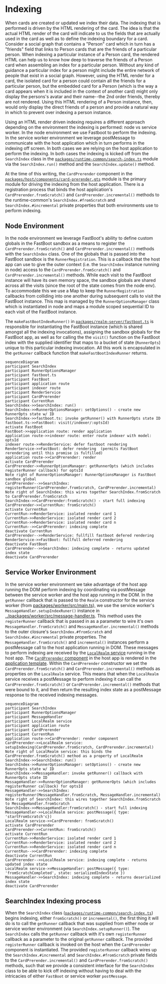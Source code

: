 # Indexing
When cards are created or updated we index their data. The indexing that is performed is driven by the HTML rendering of the card. The idea is that the actual HTML render of the card will indicate to us the fields that are actually used in the card as well as to define the indexing boundary for a card. Consider a social graph that contains a "Person" card which in turn has a "friends" field that links to Person cards that are the friends of a particular person. When indexing a particular instance of a Person card, the rendered HTML can help us to know how deep to traverse the friends of a Person card when assembling an index for a particular person. Without any kind of guidance a particular index for a person might include the entire network of people that exist in a social graph. However, using the HTML render for a card, the isolated card for a person could contain all the friends for a particular person, but the embedded card for a Person (which is the way a card appears when it is included in the context of another card) might only display the persons's avatar and their name--the 2nd order friends, thereby are not rendered. Using this HTML rendering of a Person instance, then, would only display the direct friends of a person and provide a natural way in which to prevent over indexing a person instance.

Using an HTML render driven indexing requires a different approach depending on the environment the indexing is performed: node vs service worker. In the node environment we use Fastboot to perform the indexing. In the service worker environment we leverage postMessage to communicate with the host application which in turn performs in the indexing off screen. In both cases we are relying on the host application to perform the indexing. In both cases the indexing is kicked off from the `SearchIndex` class in the [`packages/runtime-common/search-index.ts`](../packages/runtime-common/search-index.ts) module via the `SearchIndex.run()` method and the `SearchIndex.update()` method.

At the time of this writing, the `CardPrerender` component in the [`packages/host/components/card-prerender.gts`](../packages/host/app/components/card-prerender.gts) module is the primary module for driving the indexing from the host application. There is a registration process that binds the host application's `CardPrerender.fromScratch()` and `CardPrerender.incremental()` methods to the runtime-common's `SearchIndex.#fromScratch` and `SearchIndex.#incremental` private properties that both environments use to perform indexing.

## Node Environment 
In the node environment we leverage FastBoot's ability to define custom globals in the FastBoot sandbox as a means to register the `CardPrerender.fromScratch()` and `CardPrerender.incremental()` methods with the `SearchIndex` class. One of the globals that is passed into the FastBoot sandbox is the `RunnerRegistration`. This is a callback that the host app can use to give the outer context (i.e. the `SearchIndex` instance running in node) access to the `CardPrerender.fromScratch()` and `CardPrerender.incremental()` methods. While each visit to the FastBoot instance will have its own memory space, the sandbox globals are shared across all the visits (since the root of the state comes from the node env). To accommodate this we use a Map to keep the `RunnerRegistration` callbacks from colliding into one another during subsequent calls to visit the FastBoot instance. This map is managed by the `RunnerOptionsManager` class which is instantiated in node and maps a module scoped sequential ID to each visit of the FastBoot instance.

The `makeFastBootIndexRunner()` in [`packages/realm-server/fastboot.ts`](../packages/realm-server/fastboot.ts) is responsible for instantiating the FastBoot instance (which is shared amongst all the indexing invocations), assigning the sandbox globals for the FastBoot app, as well as for calling the the `visit()` function on the FastBoot index with the supplied identifier that maps to a bucket of state (`RunnerOpts`) unique to this particular indexing invocation. All this work is encapsulated in the `getRunner` callback function that `makeFastBootIndexRunner` returns.

```mermaid
sequenceDiagram
participant SearchIndex
participant RunnerOptionsManager
participant fastboot.ts
participant FastBoot
participant application route
participant indexer route
participant RenderService
participant CardPrerender
participant CurrentRun
SearchIndex->>SearchIndex: run()
SearchIndex->>RunnerOptionsManager: setOptions() - create new RunnerOpts state w/ ID
SearchIndex->>fastboot.ts: invoke getRunner() with RunnerOpts state ID
fastboot.ts->>FastBoot: visit(/indexer/:optsId)
activate FastBoot
FastBoot->>application route: render application
application route->>indexer route: enter route indexer with model: optsId
indexer route->>RenderService: defer fastboot rendering
RenderService->>FastBoot: defer rendering  (permits FastBoot rerendering until this promise is fulfilled)
application route->>CardPrerender: render
activate CardPrerender
CardPrerender->>RunnerOptionsManager: getRunnerOpts (which includes registerRunner callback) for optsId
Note right of RunnerOptionsManager: RunnerOptionsManager is FastBoot sandbox global
CardPrerender-->>SearchIndex: registerRunner(CardPrerender.fromScratch, CardPrerender.incremental)
Note right of SearchIndex: this wires together SearchIndex.fromScratch to CardPrerender.fromScratch
SearchIndex->>CardPrerender:fromScratch() - start full indexing
CardPrerender->>CurrentRun: fromScratch()
activate CurrentRun
CurrentRun->>RenderService: isolated render card 1
CurrentRun->>RenderService: isolated render card 2
CurrentRun->>RenderService: isolated render card n
CurrentRun-->>CardPrerender: indexing complete
deactivate CurrentRun
CardPrerender-->>RenderService: fullfill fastboot defered rendering
RenderService->>FastBoot: fullfull deferred rendering
deactivate FastBoot
CardPrerender-->>SearchIndex: indexing complete - returns updated index state
deactivate CardPrerender

```

## Service Worker Environment
In the service worker environment we take advantage of the host app running the DOM perform indexing by coordinating via postMessage between the service worker and the host app running in the DOM. In the `getRunner` callback that is passed to the `Realm` constructor for the service worker (from [packages/worker/src/main.ts](../packages/worker/src/main.ts)), we use the service worker's `MessageHandler.setupIndexRuner()` instance in [../packages/worker/src/message-handler.ts](../packages/worker/src/message-handler.ts). This method uses the `registerRunner` callback that is passed in as a parameter to wire it's own `MessageHandler.fromScratch()` and `MessageHandler.incremental()` methods to the outer closure's `SearchIndex.#fromScratch` and `SearchIndex.#incremental` private properties. The `MessageHandler.fromScratch()` and `incremental()` instances perform a postMessage call to the host application running in DOM. These messages to perform indexing are received by the [`LocalRealm` service](../packages/host/app/services/local-realm.ts) running in the host app. The [`CardPrerender` component](../packages/host/app/components/card-prerender.gts) in the host app is rendered in the [application template](../packages/host/app/templates/application.hbs). Within the `CardPrerender` constructor we set the `CardPrerender.fromScratch()` and `CardPrerender.incremental()` methods as properties on the `LocalRealm` service. This means that when the `LocalRealm` service receives a postMessage to perform indexing it can call the `CardPrerender.fromScratch()` or `CardPrerender.incremental()` methods that were bound to it, and then return the resulting index state as a postMessage response to the received indexing messages.

```mermaid
sequenceDiagram
participant SearchIndex
participant RunnerOptionsManager
participant MessageHandler
participant LocalRealm service
participant application route
participant CardPrerender
participant CurrentRun
application route->>CardPrerender: render component
CardPrerender->>LocalRealm service: setupIndexing(CardPrerender.fromScratch, CardPrerender.incremental)
Note right of LocalRealm service: this binds the CardPrerender.fromScratch() method as a property of LocalRealm
SearchIndex->>SearchIndex: run()
SearchIndex->>RunnerOptionsManager: setOptions() - create new RunnerOpts state w/ ID
SearchIndex->>MessageHandler: invoke getRunner() callback with RunnerOpts state ID
MessageHandler->>RunnerOptionsManager: getRunnerOpts (which includes registerRunner callback) for optsId
MessageHandler->>SearchIndex: registerRunner(MessageHandler.fromScratch, MessageHandler.incremental)
Note right of SearchIndex: this wires together SearchIndex.fromScratch to MessageHandler.fromScratch
SearchIndex->>MessageHandler:fromScratch() - start full indexing
MessageHandler->>LocalRealm service: postMessage({ type: 'startFromScratch'c})
LocalRealm service->>CardPrerender: fromScratch()
activate CardPrerender
CardPrerender->>CurrentRun: fromScratch()
activate CurrentRun
CurrentRun->>RenderService: isolated render card 1
CurrentRun->>RenderService: isolated render card 2
CurrentRun->>RenderService: isolated render card n
CurrentRun-->>CardPrerender: indexing complete
deactivate CurrentRun
CardPrerender-->>LocalRealm service: indexing complete - returns updated index state
LocalRealm service->>MessageHandler: postMessage({ type: 'fromScratchCompleted', state: serializedIndexState })
MessageHandler->>SearchIndex: indexing complete - returns deserialized index state
deactivate CardPrerender

```


## SearchIndex Indexing process
When the `SearchIndex` class ([`packages/runtime-common/search-index.ts`](../packages/runtime-common/search-index.ts)) begins indexing, either `fromScratch()` or `incremental()`, the first thing it will do is to call the `getRunner` callback that was supplied from either node or service worker environment (via `SearchIndex.setupRunner()`). The `SearchIndex` calls the `getRunner` callback with it's own `registerRunner` callback as a parameter to the original `getRunner` callback. The provided `registerRunner` callback is invoked on the host when the `CardPrerender` component is instantiated. The provided `registerRunner` callback wires up the `SearchIndex.#incremental` and `SearchIndex.#fromScratch` private fields to the `CardPrerender.incremental()` and `CardPrerender.fromScratch()` methods, such that we provide a consistent interface for the `SearchIndex` class to be able to kick off indexing without having to deal with the intricacies of either `FastBoot` or service worker `postMessage`. 
